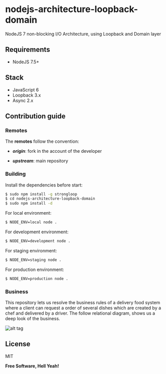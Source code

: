 # nodejs-architecture-loopback-domain
NodeJS 7 non-blocking I/O Architecture, using Loopback and Domain layer

## Requirements

- NodeJS 7.5+

## Stack

- JavaScript 6
- Loopback 3.x
- Async 2.x

## Contribution guide

### Remotes

The **remotes** follow the convention:

- _**origin**_: fork in the account of the developer

- _**upstream**_: main repository

### Building

Install the dependencies before start:

```sh
$ sudo npm install -g strongloop
$ cd nodejs-architecture-loopback-domain
$ sudo npm install -d
```

For local environment:

```sh
$ NODE_ENV=local node .
```

For development environment:

```sh
$ NODE_ENV=development node .
```

For staging environment:

```sh
$ NODE_ENV=staging node .
```

For production environment:

```sh
$ NODE_ENV=production node .
```

### Business

This repository lets us resolve the business rules of a delivery food system
where a client can request a order of several dishes which are created by a
chef and delivered by a driver. The follow relational diagram, shows us a deep
look of the business.

![alt tag](https://raw.githubusercontent.com/rpinaa/nodejs-architecture-loopback-domain/master/er-scheme.png)

## License

MIT

**Free Software, Hell Yeah!**
